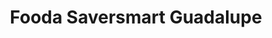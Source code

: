 ---
title: "Fooda Saversmart Guadalupe"
url: /cebu-city/fooda-saversmart-guadalupe/
shop: supermarket
---